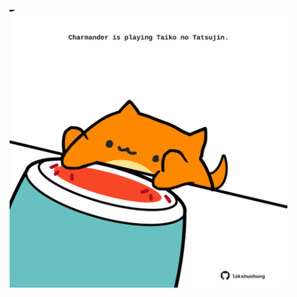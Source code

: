 <!-- built at 22/07/2024, 04:00:40 UTC -->
<p align="center">
  <img width="500" height="500" src="./ReadmeImage.svg">
</p>
